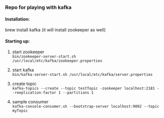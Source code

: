 ### Repo for playing with kafka

#### Installation:
brew install kafka (it will install zookeeper as well)

#### Starting up:

1. start zookeeper <br/>
`bin/zookeeper-server-start.sh /usr/local/etc/kafka/zookeeper.properties`

2. start kafka <br/>
`bin/kafka-server-start.sh /usr/local/etc/kafka/server.properties` 

3. create topic <br/>
`kafka-topics --create --topic testTopic -zookeeper localhost:2181 --reeplication-factor 1 --partitions 1`

4. sample consumer <br/>
`kafka-console-consumer.sh --bootstrap-server localhost:9092 --topic myTopic`